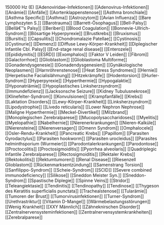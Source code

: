 150000 Hz (E)
[[Adenoviridae-Infektionen]]
[[Adenovirus-Infektionen]]
[[Anämie]]
[[Anfälle]]
[[Aortenklappenstenose]]
[[Asthma bronchiale]]
[[Asthma Specific]]
[[Asthma]]
[[Astrozytom]]
[[Avian Influenza]]
[[Bare Lymphozyten S.]]
[[Barotrauma]]
[[Barrett-Ösophagus]]
[[Bell-Palsy]]
[[Bellâ€™s Palsy]]
[[Beriberi]]
[[Blood Coagulation]]
[[Bonnevie-Ullrich-Syndrom]]
[[Bösartige Hyperpyrexie]]
[[Brustkrebs]]
[[Bruxismus]]
[[Bursitis]]
[[Capsulitis]]
[[Chondromalazie Patellae]]
[[Cystinosis]]
[[Cystinurie]]
[[Demenz]]
[[Diffuse Lewy-Körper-Krankheit]]
[[Diplegischer Infantile Cbl. Palsy]]
[[End-stage renal disease]]
[[Enterozele]]
[[Epididymitis]]
[[ESRD]]
[[Exomphalos]]
[[Faktor V Leiden]]
[[Fibrom]]
[[Galactorrhoe]]
[[Glioblastom]]
[[Glioblastoma Multiforme]]
[[Gonadendysgenesie]]
[[Gonadendysgenesien]]
[[Gynäkologische Neoplasmen]]
[[Harnröhrenstenose]]
[[Heat Stress Syndromes]]
[[Hernie]]
[[Herpetische Facialislähmung]]
[[Hitzekrämpfe]]
[[Hodentorsion]]
[[Hurler-Syndrom]]
[[Hyperpyrexie]]
[[Hyperthermie]]
[[Hypogalaktie]]
[[Hyponatriämie]]
[[Hypoplastisches Linksherzsyndrom]]
[[Immundefizienz]]
[[Jacksonsche Seizure]]
[[Kidney Tubulusnekrose]]
[[Klinefelter-Syndrom]]
[[Konvulsionen]]
[[Krampfanfälle]]
[[Krebs]]
[[Laktation Disorders]]
[[Lewy-Körper-Krankheit]]
[[Linksherzsyndrom]]
[[Lipodystrophie]]
[[Livedo reticularis]]
[[Lower Nephron Nephrose]]
[[Maligne Hyperthermie]]
[[Meckel-Divertikel]]
[[Milzbrand]]
[[Monoplegischen Zerebralparese]]
[[Mucopolysaccharidoses]]
[[Myelitis]]
[[Myelopathie]]
[[Nabelhernie]]
[[Nierenerkrankungen]]
[[Nieren-Kalküle]]
[[Nierensteine]]
[[Nierenversagen]]
[[Omenn Syndrom]]
[[Omphalocele]]
[[Osler-Rendu-Krankheit]]
[[Pancreatic Krebs]]
[[Papillom]]
[[Parasiten Gyrodactylus]]
[[Parasiten hookworm]]
[[Parasiten urocleidus]]
[[Parasites helminthsporium (Wurmeier)]]
[[Parodontalerkrankungen]]
[[Parodontose]]
[[Proctocolitis]]
[[Proctosigmoiditis]]
[[Pyorrhea alveolaris]]
[[Quadriplegic Infantile Zerebralparese]]
[[Rectosigmoiditis]]
[[Rektaler Krebs]]
[[Rektokolitis]]
[[Rektumtumoren]]
[[Renal Disease]]
[[Riesenzell Glioblastom]]
[[Rückenmarksentzündung]]
[[Samenstrang Torsion]]
[[Sanfilippo-Syndrom]]
[[Scheie-Syndrom]]
[[SCID]]
[[Severe combined immunodeficiency]]
[[Silikose]]
[[Sneddon Meister Syn.]]
[[Sneddon-Syndrom]]
[[Spastische Diplegie]]
[[Spinne Veins]]
[[Stridor]]
[[Teleangiektasie]]
[[Tendinitis]]
[[Tendinopathy]]
[[Tendinose]]
[[Thygeson des Keratitis superficialis punctata]]
[[Trachealstenose]]
[[Tularämie]]
[[Tumoren der Brust]]
[[Tumorvirusinfektionen]]
[[Turner-Syndrom]]
[[Urethrastriktur]]
[[Vitamin D-Mangel]]
[[Wärmebelastungsstörungen]]
[[Wenig Krankheit]]
[[XXY Männlich]]
[[Zähneknirschen Disorder]]
[[Zentralnervensysteminfektionen]]
[[Zentralnervensystemkrankheiten]]
[[Zerebralparese]]